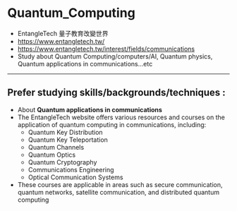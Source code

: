 # Quantum_Computing
- EntangleTech 量子教育改變世界
- https://www.entangletech.tw/
- https://www.entangletech.tw/interest/fields/communications
- Study about Quantum Computing/computers/AI, Quantum physics, Quantum applications in communications...etc
------
## Prefer studying skills/backgrounds/techniques :
- About **Quantum applications in communications**
- The EntangleTech website offers various resources and courses on the application of quantum computing in communications, including:
  - Quantum Key Distribution
  - Quantum Key Teleportation
  - Quantum Channels
  - Quantum Optics
  - Quantum Cryptography
  - Communications Engineering
  - Optical Communication Systems
- These courses are applicable in areas such as secure communication, quantum networks, satellite communication, and distributed quantum computing
